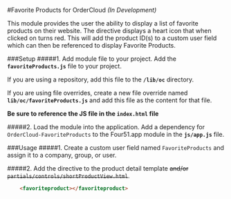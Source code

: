 #Favorite Products for OrderCloud _(In Development)_

This module provides the user the ability to display a list of favorite products on their website. The directive displays a heart icon that when clicked on turns red. This will add the product ID(s) to a custom user field which can then be referenced to display Favorite Products. 

###Setup
#####1. Add module file to your project.
Add the **`favoriteProducts.js`** file to your project.

If you are using a repository, add this file to the **`/lib/oc`** directory.

If you are using file overrides, create a new file override named **`lib/oc/favoriteProducts.js`** and add this file as the content for that file.

**Be sure to reference the JS file in the `index.html` file**

#####2. Load the module into the application.
Add a dependency for `OrderCloud-FavoriteProducts` to the Four51.app module in the **`js/app.js`** file.

###Usage
#####1. Create a custom user field named `FavoriteProducts` and assign it to a company, group, or user.

#####2. Add the directive to the product detail template ~~and/or `partials/controls/shortProductView.html`~~.

```html
    <favoriteproduct></favoriteproduct>
```
